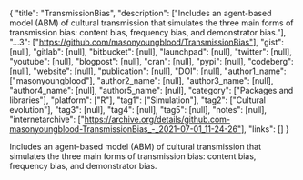{
  "title": "TransmissionBias",
  "description": ["Includes an agent-based model (ABM) of cultural transmission that simulates the three main forms of transmission bias: content bias, frequency bias, and demonstrator bias."],
  "...3": ["https://github.com/masonyoungblood/TransmissionBias"],
  "gist": [null],
  "gitlab": [null],
  "bitbucket": [null],
  "launchpad": [null],
  "twitter": [null],
  "youtube": [null],
  "blogpost": [null],
  "cran": [null],
  "pypi": [null],
  "codeberg": [null],
  "website": [null],
  "publication": [null],
  "DOI": [null],
  "author1_name": ["masonyoungblood"],
  "author2_name": [null],
  "author3_name": [null],
  "author4_name": [null],
  "author5_name": [null],
  "category": ["Packages and libraries"],
  "platform": ["R"],
  "tag1": ["Simulation"],
  "tag2": ["Cultural evolution"],
  "tag3": [null],
  "tag4": [null],
  "tag5": [null],
  "notes": [null],
  "internetarchive": ["https://archive.org/details/github.com-masonyoungblood-TransmissionBias_-_2021-07-01_11-24-26"],
  "links": []
}

<!-- Generated by csv2md.R – do not edit by hand -->

Includes an agent-based model (ABM) of cultural transmission that simulates the three main forms of transmission bias: content bias, frequency bias, and demonstrator bias.
